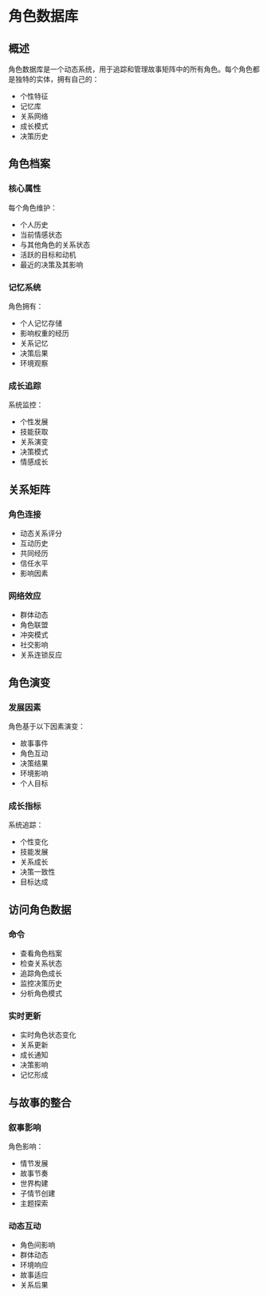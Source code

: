 # 角色数据库

## 概述

角色数据库是一个动态系统，用于追踪和管理故事矩阵中的所有角色。每个角色都是独特的实体，拥有自己的：
- 个性特征
- 记忆库
- 关系网络
- 成长模式
- 决策历史

## 角色档案

### 核心属性
每个角色维护：
- 个人历史
- 当前情感状态
- 与其他角色的关系状态
- 活跃的目标和动机
- 最近的决策及其影响

### 记忆系统
角色拥有：
- 个人记忆存储
- 影响权重的经历
- 关系记忆
- 决策后果
- 环境观察

### 成长追踪
系统监控：
- 个性发展
- 技能获取
- 关系演变
- 决策模式
- 情感成长

## 关系矩阵

### 角色连接
- 动态关系评分
- 互动历史
- 共同经历
- 信任水平
- 影响因素

### 网络效应
- 群体动态
- 角色联盟
- 冲突模式
- 社交影响
- 关系连锁反应

## 角色演变

### 发展因素
角色基于以下因素演变：
- 故事事件
- 角色互动
- 决策结果
- 环境影响
- 个人目标

### 成长指标
系统追踪：
- 个性变化
- 技能发展
- 关系成长
- 决策一致性
- 目标达成

## 访问角色数据

### 命令
- 查看角色档案
- 检查关系状态
- 追踪角色成长
- 监控决策历史
- 分析角色模式

### 实时更新
- 实时角色状态变化
- 关系更新
- 成长通知
- 决策影响
- 记忆形成

## 与故事的整合

### 叙事影响
角色影响：
- 情节发展
- 故事节奏
- 世界构建
- 子情节创建
- 主题探索

### 动态互动
- 角色间影响
- 群体动态
- 环境响应
- 故事适应
- 关系后果 